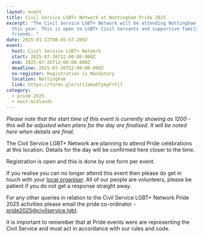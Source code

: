 ```yaml
---
layout: event
title: Civil Service LGBT+ Network at Nottingham Pride 2025
excerpt: "The Civil Service LGBT+ Network will be attending Nottingham Pride
  this year. This is open to LGBT+ Civil Servants and supportive family and
  friends. "
date: 2025-01-22T08:45:57.209Z
event:
  host: Civil Service LGBT+ Network
  start: 2025-07-26T12:00:00.000Z
  end: 2025-07-26T12:00:00.000Z
  deadline: 2025-07-26T12:00:00.000Z
  no-register: Registration is Mandatory
  location: Nottingham
  link: https://forms.gle/st1JamuDfymyFrFj7
category:
  - pride-2025
  - east-midlands
---
```

*P﻿lease note that the start time of this event is currently showing as 1200 - this will be adjusted when plans for the day are finalised. It will be noted here when details are final.*

The Civil Service LGBT+ Network are planning to attend Pride celebrations at this location. Details for the day will be confirmed here closer to the time. 

Registration is open and this is done by one form per event.

I﻿f you realise you can no longer attend this event then please do get in touch with your [local organiser](https://www.civilservice.lgbt/team/). All of our people are volunteers, please be patient if you do not get a response straight away. 

F﻿or any other queries in relation to the Civil Service LGBT+ Network Pride 2025 activities please email the pride co-ordinator - [pride2025@civilservice.lgbt](mailto:pride2025@civilservice.lgbt).

I﻿t is important to remember that at Pride events were are representing the Civil Service and must act in accordance with our rules and code.